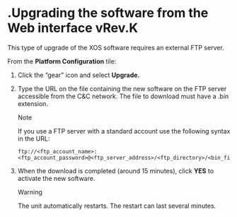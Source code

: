 # .Upgrading the software from the Web interface vRev.K

This type of upgrade of the XOS software requires an external FTP server.

From the **Platform Configuration** tile:

1. Click the “gear” icon and select **Upgrade.**
2.  Type the URL on the file containing the new software on the FTP server accessible from the C\&C network. The file to download must have a .bin extension.

    Note

    If you use a FTP server with a standard account use the following syntax in the URL:

    ```
    ftp://<ftp_account_name>:<ftp_account_password>@<ftp_server_address>/<ftp_directory>/<bin_file_name>
    ```
3.  When the download is completed (around 15 minutes), click **YES** to activate the new software.



    Warning

    The unit automatically restarts. The restart can last several minutes.
